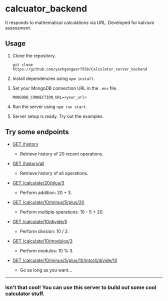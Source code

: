 # calcuator_backend
It responds to mathematical calculations via URL. Developed for kalvium assessment.

## Usage

1. Clone the repository.
   
   ```
   git clone https://github.com/yashgangwar7558/Calculator_server_backend
   ```
2. Install dependencies using `npm install`.
3. Set your MongoDB connection URL in the `.env` file.
   
   ```
   MONGODB_CONNECTION_URL=<your_url>
   ```   
4. Run the server using `npm run start`.
5. Server setup is ready. Try out the examples.

## Try some endpoints

- [GET /history](http://localhost:8000/history)
  - Retrieve history of 20 recent operations.
  
- [GET /history/all](http://localhost:8000/history/all)
  - Retrieve history of all operations.

- [GET /calculate/20/plus/3](http://localhost:8000/calculate/20/plus/3)
  - Perform addition: 20 + 3.

- [GET /calculate/10/minus/5/plus/20](http://localhost:8000/calculate/10/minus/5/plus/20)
  - Perform multiple operations: 10 - 5 + 20.

- [GET /calculate/10/divide/5](http://localhost:8000/calculate/10/divide/5)
  - Perform division: 10 / 2.

- [GET /calculate/10/modulos/3](http://localhost:8000/calculate/10/modulos/3)
  - Perform modulos: 10 % 3.

- [GET /calculate/10/minus/5/plus/10/into/4/divide/10](http://localhost:8000/calculate/10/minus/5/plus/10/into/4/divide/10)
  - Go as long as you want...

---

### Isn't that cool! You can use this server to build out some cool calculator stuff.
